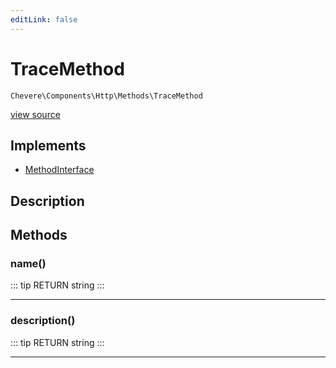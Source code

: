 ```yaml
---
editLink: false
---
```


# TraceMethod

`Chevere\Components\Http\Methods\TraceMethod`

[view source](https://github.com/chevere/chevere/blob/master/Http/Methods/TraceMethod.php)

## Implements

- [MethodInterface](../../../Interfaces/Http/MethodInterface.md)

## Description



## Methods

### name()

::: tip RETURN
string
:::

---

### description()

::: tip RETURN
string
:::

---
